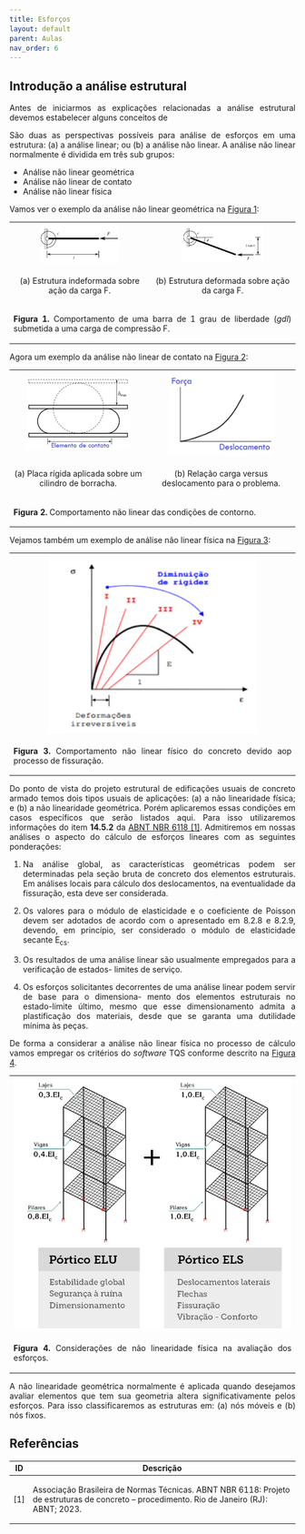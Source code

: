 ```yaml
---
title: Esforços
layout: default
parent: Aulas
nav_order: 6
---
```


<!--Don't delete this script-->
<script src = "https://polyfill.io/v3/polyfill.min.js?features=es6"></script>
<script id = "MathJax-script" async src="https://cdn.jsdelivr.net/npm/mathjax@3/es5/tex-mml-chtml.js"></script>
<!--Don't delete this script-->

<h2>Introdução a análise estrutural</h2> 

<p align = "justify">
  Antes de iniciarmos as explicações relacionadas a análise estrutural devemos estabelecer alguns conceitos de 
</p>

<p align = "justify">
  São duas as perspectivas possíveis para análise de esforços em uma estrutura: (a) a análise linear; ou (b) a análise não linear. A análise não linear normalmente é dividida em três sub grupos:
</p>

<ul>
    <li>Análise não linear geométrica</li>
    <li>Análise não linear de contato</li>
    <li>Análise não linear física</li>
</ul>

<p align = "justify">
  Vamos ver o exemplo da análise não linear geométrica na <a href="#fig1">Figura 1</a>:
</p>

<table border = "0" style = "width:100%">
  <tr>
    <td><center><img src = "assets/images/aula_06/fig1a.png" width = "60%"></center></td>
    <td><center><img src = "assets/images/aula_06/fig1b.png" width = "60%"></center></td>
  </tr>
  <tr>
    <td><center><p align = "center">(a) Estrutura indeformada sobre ação da carga F.</p></center></td>
    <td><center><p align = "center">(b) Estrutura deformada sobre ação da carga F.</p></center></td>
  </tr>
  <tr>
    <td colspan="2"><center><p align = "justify" id = "fig1"><b>Figura 1.</b> Comportamento de uma barra de 1 grau de liberdade (<i>gdl</i>) submetida a uma carga de compressão F.</p></center></td>
  </tr>
</table>

<p align = "justify">
  Agora um exemplo da análise não linear de contato na <a href="#fig2">Figura 2</a>:
</p>

<table border = "0" style = "width:100%">
  <tr>
    <td><center><img src = "assets/images/aula_06/fig2a.png" width = "80%"></center></td>
    <td><center><img src = "assets/images/aula_06/fig2b.png" width = "75%"></center></td>
  </tr>
  <tr>
    <td><center><p align = "center">(a) Placa rígida aplicada sobre um cilindro de borracha.</p></center></td>
    <td><center><p align = "center">(b) Relação carga versus deslocamento para o problema.</p></center></td>
  </tr>
  <tr>
    <td colspan="2"><center><p align = "justify" id = "fig2"><b>Figura 2.</b> Comportamento não linear das condições de contorno.</p></center></td>
  </tr>
</table>

<p align = "justify">
  Vejamos também um exemplo de análise não linear física na <a href="#fig3">Figura 3</a>:
</p>

<table border = "0" style = "width:100%">
  <tr>
    <td><center><img src = "assets/images/aula_06/fig3.png" width = "75%"></center></td>
  </tr>
  <tr>
    <td colspan="2"><center><p align = "justify" id = "fig3"><b>Figura 3.</b> Comportamento não linear físico do concreto devido aop processo de fissuração.</p></center></td>
  </tr>
</table>

<p align = "justify">
  Do ponto de vista do projeto estrutural de edificações usuais de concreto armado temos dois tipos usuais de aplicações: (a) a não linearidade física; e (b) a não linearidade geométrica. Porém aplicaremos essas condições em casos específicos que serão listados aqui. Para isso utilizaremos informações do item <b>14.5.2</b> da <a href="#ref1">ABNT NBR 6118 [1]</a>. Admitiremos em nossas análises o aspecto do cálculo de esforços lineares com as seguintes ponderações:
</p>

<ol>
    <li><p align = "justify">Na análise global, as características geométricas podem ser determinadas pela seção bruta de concreto dos elementos estruturais. Em análises locais para cálculo dos deslocamentos, na eventualidade da fissuração, esta deve ser considerada.</p></li>
    <li><p align = "justify">Os valores para o módulo de elasticidade e o coeficiente de Poisson devem ser adotados de acordo com o apresentado em 8.2.8 e 8.2.9, devendo, em princípio, ser considerado o módulo de elasticidade secante E<sub>cs</sub>.</p></li>
    <li><p align = "justify">Os resultados de uma análise linear são usualmente empregados para a verificação de estados- limites de serviço.</p></li>
    <li><p align = "justify">Os esforços solicitantes decorrentes de uma análise linear podem servir de base para o dimensiona- mento dos elementos estruturais no estado-limite último, mesmo que esse dimensionamento admita a plastificação dos materiais, desde que se garanta uma dutilidade mínima às peças.</p></li>
</ol>

<p align = "justify">
  De forma a considerar a análise não linear física no processo de cálculo vamos empregar os critérios do <i>software</i> TQS conforme descrito na <a href="#fig4">Figura 4</a>.
</p>

<table border = "0" style = "width:100%">
  <tr>
    <td><center><img src = "assets/images/aula_06/fig4.png" width = "100%"></center></td>
  </tr>
  <tr>
    <td colspan="2"><center><p align = "justify" id = "fig4"><b>Figura 4.</b> Considerações de não linearidade física na avaliação dos esforços.</p></center></td>
  </tr>
</table>

<p align = "justify">
  A não linearidade geométrica normalmente é aplicada quando desejamos avaliar elementos que tem sua geometria altera significativamente pelos esforços. Para isso classificaremos as estruturas em: (a) nós móveis e (b) nós fixos. 
</p>

<h2>Referências</h2>
<table>
    <thead>
        <tr>
            <th>ID</th>
            <th>Descrição</th>
        </tr>
    </thead>
    <tbody>
        <tr>
            <td><p align = "center" id = "ref1">[1]</p></td>
            <td><p align = "left">Associação Brasileira de Normas Técnicas. ABNT NBR 6118: Projeto de estruturas de concreto – procedimento. Rio de Janeiro (RJ): ABNT; 2023.</p></td>
        </tr>
    </tbody>
</table>